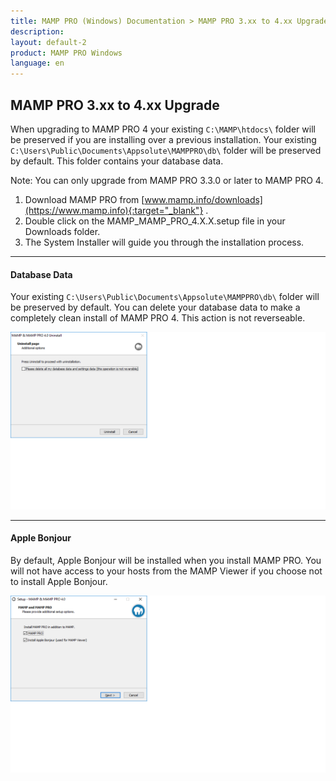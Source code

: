 ```yaml
---
title: MAMP PRO (Windows) Documentation > MAMP PRO 3.xx to 4.xx Upgrade
description: 
layout: default-2
product: MAMP PRO Windows
language: en
---
```


## MAMP PRO 3.xx to 4.xx Upgrade

When upgrading to MAMP PRO 4 your existing `C:\MAMP\htdocs\` folder will be preserved if you are installing over a previous installation. Your existing `C:\Users\Public\Documents\Appsolute\MAMPPRO\db\` folder will be preserved by default. This folder contains your database data.

<div class="alert" role="alert"> 
Note: You can only upgrade from MAMP PRO 3.3.0 or later to MAMP PRO 4.
</div>

1. Download MAMP PRO from [www.mamp.info/downloads](https://www.mamp.info){:target="_blank"} .
2. Double click on the MAMP_MAMP_PRO_4.X.X.setup file in your Downloads folder.
3. The System Installer will guide you through the installation process.

---

#### Database Data

Your existing `C:\Users\Public\Documents\Appsolute\MAMPPRO\db\` folder will be preserved by default. You can delete your database data to make a completely clean install of MAMP PRO 4. This action is not reverseable.

![MAMP](/en/MAMP-PRO-Windows/Installation/MAMP-PRO-3xx-4xx-Upgrade/installDeleteDatabases.png)

---

#### Apple Bonjour

By default, Apple Bonjour will be installed when you install MAMP PRO. You will not have access to your hosts from the MAMP Viewer if you choose not to install Apple Bonjour.

![MAMP](/en/MAMP-PRO-Windows/Installation/New-Install/InstallBonjour.png)



